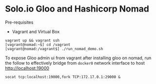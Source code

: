 # Solo.io Gloo and Hashicorp Nomad

Pre-requisites

* Vagrant and Virtual Box

```shell
vagrant up && vagrant ssh
[vagrant@nomad:~$] cd /vagrant
[vagrant@nomad:/vagrant$] ./run_nomad_demo.sh
```

To expose Gloo admin ui from vagrant after installing gloo on nomad, run the follow to effectively bridge from `docker0`
network interface to host <http://localhost:19000>

```shell
socat tcp:localhost:19000,fork TCP:172.17.0.1:29000 &
```
